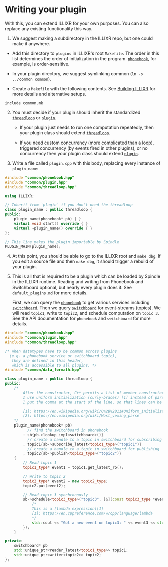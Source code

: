 # Writing your plugin

With this, you can extend ILLIXR for your own purposes. You can also replace any existing
functionality this way.

1. We suggest making a subdirectory in the ILLIXR repo, but one could make it anywhere.

  - Add this directory to `plugins` in ILLIXR's root `Makefile`. The order in this list determines
   the order of initialization in the program. [`phonebook`][2], for example, is order-sensitive.

  - In your plugin directory, we suggest symlinking common (`ln -s ../common common`).

  - Create a `Makefile` with the following contents. See [Building ILLIXR][1] for more details and alternative setups.

```make
include common.mk
```

2. You must decide if your plugin should inherit the standardized [`threadloop`][3] or
   [`plugin`][4].

    - If your plugin just needs to run one computation repeatedly, then your plugin class should
      extend [`threadloop`][3].

    - If you need custom concurrency (more complicated than a loop), triggered concurrency (by
      events fired in other plugins), or no concurrency then your plugin class should extend
      [`plugin`][4].

3. Write a file called `plugin.cpp` with this body, replacing every instance of `plugin_name`:

```C++
#include "common/phonebook.hpp"
#include "common/plugin.hpp"
#include "common/threadloop.hpp"

using ILLIXR;

// Inherit from `plugin` if you don't need the threadloop
class plugin_name : public threadloop {
public:
    plugin_name(phonebook* pb) { }
    virtual void start() override { }
    virtual ~plugin_name() override { }
};

// This line makes the plugin importable by Spindle
PLUGIN_MAIN(plugin_name);
```


4. At this point, you should be able to go to the ILLIXR root and `make dbg`. If you edit a source
   file and then `make dbg`, it should trigger a rebuild of your plugin.

5. This is all that is required to be a plugin which can be loaded by Spindle in the ILLIXR
   runtime. Reading and writing from Phonebook and Switchboard optional, but nearly every plugin
   does it. See `default_plugins.md` for more details.

   First, we can query the [`phonebook`][2] to get various services including [`switchboard`][5]. Then we
   query [`switchboard`][5] for event-streams (topics). We will read `topic1`, write to `topic2`, and
   schedule computation on `topic 3`. See the API documentation for `phonebook` and `switchboard`
   for more details.

```cpp
#include "common/phonebook.hpp"
#include "common/plugin.hpp"
#include "common/threadloop.hpp"

/* When datatypes have to be common across plugins
  (e.g. a phonebook service or switchboard topic),
   they are defined in this header,
   which is accessible to all plugins. */
#include "common/data_formath.hpp"

class plugin_name : public threadloop {
public:
    /*
        After the constructor, C++ permits a list of member-constructors.
        I use uniform initialization (curly-braces) [1] instead of parens to avoid ambiguity [2].
        I put the comma at the start of the line, so that lines can be copied around or deleted freely (except for the first).

        [1]: https://en.wikipedia.org/wiki/C%2B%2B11#Uniform_initialization
        [2]: https://en.wikipedia.org/wiki/Most_vexing_parse
    */
    plugin_name(phonebook* pb)
          // find the switchboard in phonebook
        : sb{pb->lookup_impl<switchboard>()}
          // create a handle to a topic in switchboard for subscribing
        , topic1{sb->subscribe_latest<topic1_type>("topic1")}
          // create a handle to a topic in switchboard for publishing
        , topic2{sb->publish<topic2_type>("topic2")}
    {
        // Read topic 1
        topic1_type* event1 = topic1.get_latest_ro();

        // Write to topic 2
        topic2_type* event2 = new topic2_type;
        topic2.put(event2);

        // Read topic 3 synchronously
        sb->schedule<topic3_type>("topic3", [&](const topic3_type *event3) {
            /*
            This is a [lambda expression][1]
            [1]: https://en.cppreference.com/w/cpp/language/lambda
            */
            std::cout << "Got a new event on topic3: " << event3 << std::endl;
        });
    }

private:
    switchboard* pb
    std::unique_ptr<reader_latest<topic1_type>> topic1;
    std::unique_ptr<writer<topic2>> topic2;
};
```

[1]: building_ILLIXR.md
[2]: https://illixr.github.io/ILLIXR/api/html/classILLIXR_1_1phonebook.html
[3]: https://illixr.github.io/ILLIXR/api/html/classILLIXR_1_1threadloop.html
[4]: https://illixr.github.io/ILLIXR/api/html/classILLIXR_1_1plugin.html
[5]: https://illixr.github.io/ILLIXR/api/html/classILLIXR_1_1switchboard.html
